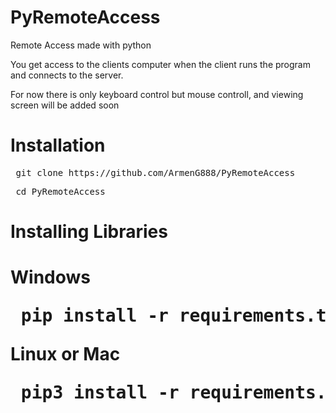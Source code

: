 # PyRemoteAccess

Remote Access made with python

You get access to the clients computer when the client runs the program and connects to the server.

For now there is only keyboard control but mouse controll, and viewing screen will be added soon

<h1> Installation </h1>

<pre> git clone https://github.com/ArmenG888/PyRemoteAccess </pre>
<pre> cd PyRemoteAccess </pre>
<h1> Installing Libraries <h1>
Windows
<pre> pip install -r requirements.txt </pre>
Linux or Mac
<pre> pip3 install -r requirements.txt </pre>
  
